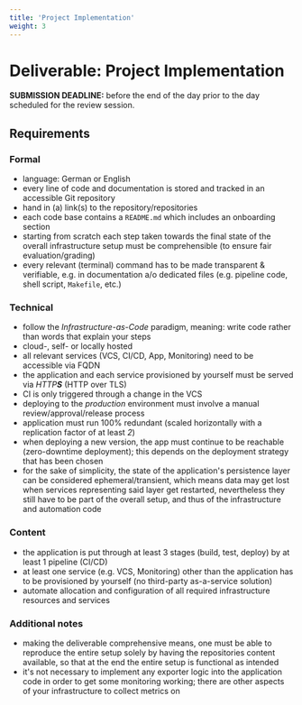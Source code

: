 ```yaml
---
title: 'Project Implementation'
weight: 3
---
```



Deliverable: Project Implementation
===================================


__SUBMISSION DEADLINE:__ before the end of the day prior to the day scheduled for the review session.


## Requirements

### Formal

* language: German or English
* every line of code and documentation is stored and tracked in an accessible Git repository
* hand in (a) link(s) to the repository/repositories
* each code base contains a `README.md` which includes an onboarding section
* starting from scratch each step taken towards the final state of the overall infrastructure setup must be
  comprehensible (to ensure fair evaluation/grading)
* every relevant (terminal) command has to be made transparent & verifiable, e.g. in documentation a/o dedicated
  files (e.g. pipeline code, shell script, `Makefile`, etc.)


### Technical

* follow the *Infrastructure-as-Code* paradigm, meaning: write code rather than words that explain your steps
* cloud-, self- or locally hosted
* all relevant services (VCS, CI/CD, App, Monitoring) need to be accessible via FQDN
* the application and each service provisioned by yourself must be served via _HTTP**S**_ (HTTP over TLS)
* CI is only triggered through a change in the VCS
* deploying to the *production* environment must involve a manual review/approval/release process
* application must run 100% redundant (scaled horizontally with a replication factor of at least *2*)
* when deploying a new version, the app must continue to be reachable (zero-downtime deployment); this
  depends on the deployment strategy that has been chosen
* for the sake of simplicity, the state of the application's persistence layer can be considered
  ephemeral/transient, which means data may get lost when services representing said layer get restarted,
  nevertheless they still have to be part of the overall setup, and thus of the infrastructure and
  automation code


### Content

* the application is put through at least 3 stages (build, test, deploy) by at least 1 pipeline (CI/CD)
* at least one service (e.g. VCS, Monitoring) other than the application has to be provisioned by yourself (no
  third-party as-a-service solution)
* automate allocation and configuration of all required infrastructure resources and services


### Additional notes

* making the deliverable comprehensive means, one must be able to reproduce the entire setup solely by having the
  repositories content available, so that at the end the entire setup is functional as intended
* it's not necessary to implement any exporter logic into the application code in order to get some monitoring 
  working; there are other aspects of your infrastructure to collect metrics on
